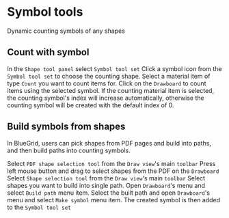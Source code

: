 # Symbol tools

<card-summary>Dynamic counting symbols of any shapes</card-summary>

## Count with symbol

<procedure>
<step>
    In the <code>Shape tool panel</code> select <code>Symbol tool set</code> 
</step>
<step>
    Click a symbol icon from the <code>Symbol tool set</code> to choose the counting shape.
</step>
<step>
    Select a material item of type <code>Count</code> you want to count items for.
</step>
<step>
    Click on the <code>Drawboard</code> to count items using the selected symbol.
</step>
<note>
If the counting material item is selected, the counting symbol's index will increase automatically, otherwise the counting symbol will be created with the default index of 0.
</note>
</procedure>

## Build symbols from shapes

<p>
In BlueGrid, users can pick shapes from PDF pages and build into paths, and then build paths into counting symbols. 
</p>

<procedure>
<step>
Select <code>PDF shape selection tool</code> from the <code>Draw view</code>'s main <code>toolbar</code>
</step>
<step>
Press left mouse button and drag to select shapes from the PDF on the <code>Drawboard</code>
</step>
<step>
Select <code>Shape selection tool</code> from the <code>Draw view</code>'s main <code>toolbar</code>
</step>
<step>
Select shapes you want to build into single path.
</step>
<step>
Open <code>Drawboard</code>'s menu and select <code>Build path</code> menu item.
</step>
<step>
Select the built path and open <code>Drawboard</code>'s menu and select <code>Make symbol</code> menu item. The created symbol is then added to the <code>Symbol tool set</code>
</step>
</procedure>

